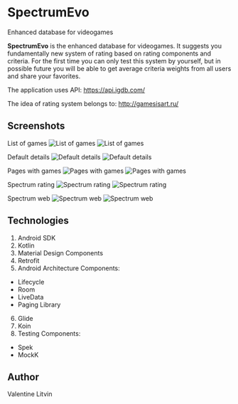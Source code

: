# SpectrumEvo
Enhanced database for videogames

**SpectrumEvo** is the enhanced database for videogames. It suggests you fundamentally new system of rating based on rating components and criteria. For the first time you can only test this system by yourself, but in possible future you will be able to get average criteria weights from all users and share your favorites.

The application uses API: https://api.igdb.com/

The idea of rating system belongs to: http://gamesisart.ru/

## Screenshots

List of games
![](screenshots/list_night.PNG "List of games") ![](screenshots/list_day.PNG "List of games")  

Default details
![](screenshots/default_details_night.PNG "Default details") ![](screenshots/default_details_day.PNG "Default details") 

Pages with games
![](screenshots/pages_night.PNG "Pages with games") ![](screenshots/pages_day.PNG "Pages with games") 

Spectrum rating
![](screenshots/rating_night.PNG "Spectrum rating") ![](screenshots/rating_day.PNG "Spectrum rating") 

Spectrum web
![](screenshots/web_night.PNG "Spectrum web") ![](screenshots/web_day.PNG "Spectrum web") 

## Technologies

1. Android SDK
2. Kotlin
3. Material Design Components
4. Retrofit
5. Android Architecture Components:
* Lifecycle
* Room
* LiveData
* Paging Library
6. Glide
7. Koin
8. Testing Components:
* Spek
* MockK

## Author

Valentine Litvin
